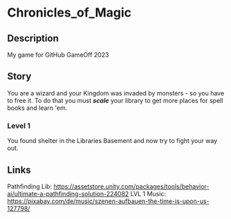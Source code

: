 # Chronicles_of_Magic

## Description

My game for GitHub GameOff 2023

## Story

You are a wizard and your Kingdom was invaded by monsters - so you have to free it. To do that you must *__scale__* your library to get more places for spell books and learn 'em.

### Level 1

You found shelter in the Libraries Basement and now try to fight your way out.

## Links
Pathfinding Lib: https://assetstore.unity.com/packages/tools/behavior-ai/ultimate-a-pathfinding-solution-224082
LVL 1 Music: https://pixabay.com/de/music/szenen-aufbauen-the-time-is-upon-us-127798/
